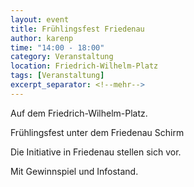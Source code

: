 ```yaml
---
layout: event
title: Frühlingsfest Friedenau
author: karenp
time: "14:00 - 18:00"
category: Veranstaltung
location: Friedrich-Wilhelm-Platz
tags: [Veranstaltung]
excerpt_separator: <!--mehr-->
---
```


Auf dem Friedrich-Wilhelm-Platz.
<!--mehr-->
Frühlingsfest unter dem Friedenau Schirm

Die Initiative in Friedenau stellen sich vor.

Mit Gewinnspiel und Infostand.
